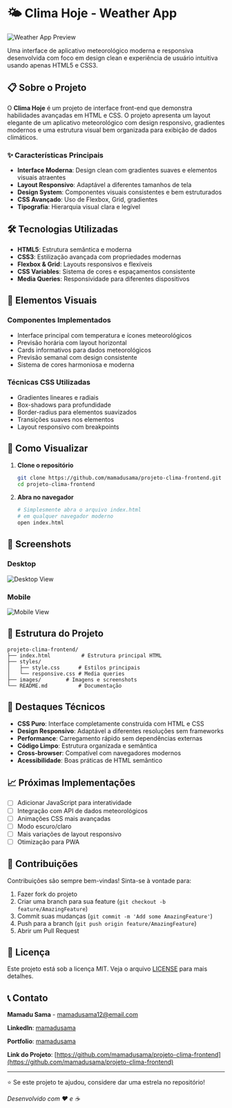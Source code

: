 # 🌤️ Clima Hoje - Weather App

![Weather App Preview](./images/image.png)

Uma interface de aplicativo meteorológico moderna e responsiva desenvolvida com foco em design clean e experiência de usuário intuitiva usando apenas HTML5 e CSS3.

## 📋 Sobre o Projeto

O **Clima Hoje** é um projeto de interface front-end que demonstra habilidades avançadas em HTML e CSS. O projeto apresenta um layout elegante de um aplicativo meteorológico com design responsivo, gradientes modernos e uma estrutura visual bem organizada para exibição de dados climáticos.

### ✨ Características Principais

- **Interface Moderna**: Design clean com gradientes suaves e elementos visuais atraentes
- **Layout Responsivo**: Adaptável a diferentes tamanhos de tela
- **Design System**: Componentes visuais consistentes e bem estruturados
- **CSS Avançado**: Uso de Flexbox, Grid, gradientes
- **Tipografia**: Hierarquia visual clara e legível

## 🛠️ Tecnologias Utilizadas

- **HTML5**: Estrutura semântica e moderna
- **CSS3**: Estilização avançada com propriedades modernas
- **Flexbox & Grid**: Layouts responsivos e flexíveis
- **CSS Variables**: Sistema de cores e espaçamentos consistente
- **Media Queries**: Responsividade para diferentes dispositivos

## 📱 Elementos Visuais

### Componentes Implementados

- Interface principal com temperatura e ícones meteorológicos
- Previsão horária com layout horizontal
- Cards informativos para dados meteorológicos
- Previsão semanal com design consistente
- Sistema de cores harmoniosa e moderna

### Técnicas CSS Utilizadas

- Gradientes lineares e radiais
- Box-shadows para profundidade
- Border-radius para elementos suavizados
- Transições suaves nos elementos
- Layout responsivo com breakpoints

## 🚀 Como Visualizar

1. **Clone o repositório**

   ```bash
   git clone https://github.com/mamadusama/projeto-clima-frontend.git
   cd projeto-clima-frontend
   ```

2. **Abra no navegador**

   ```bash
   # Simplesmente abra o arquivo index.html
   # em qualquer navegador moderno
   open index.html
   ```

## 📸 Screenshots

### Desktop

![Desktop View](./images/desktop-view.png)

### Mobile

![Mobile View](./images/mobile-view.png)

## 🔧 Estrutura do Projeto

```
projeto-clima-frontend/
├── index.html          # Estrutura principal HTML
├── styles/
│   ├── style.css      # Estilos principais
│   └── responsive.css # Media queries
├── images/        # Imagens e screenshots
└── README.md          # Documentação
```

## 🌟 Destaques Técnicos

- **CSS Puro**: Interface completamente construída com HTML e CSS
- **Design Responsivo**: Adaptável a diferentes resoluções sem frameworks
- **Performance**: Carregamento rápido sem dependências externas
- **Código Limpo**: Estrutura organizada e semântica
- **Cross-browser**: Compatível com navegadores modernos
- **Acessibilidade**: Boas práticas de HTML semântico

## 📈 Próximas Implementações

- [ ] Adicionar JavaScript para interatividade
- [ ] Integração com API de dados meteorológicos
- [ ] Animações CSS mais avançadas
- [ ] Modo escuro/claro
- [ ] Mais variações de layout responsivo
- [ ] Otimização para PWA

## 🤝 Contribuições

Contribuições são sempre bem-vindas! Sinta-se à vontade para:

1. Fazer fork do projeto
2. Criar uma branch para sua feature (`git checkout -b feature/AmazingFeature`)
3. Commit suas mudanças (`git commit -m 'Add some AmazingFeature'`)
4. Push para a branch (`git push origin feature/AmazingFeature`)
5. Abrir um Pull Request

## 📝 Licença

Este projeto está sob a licença MIT. Veja o arquivo [LICENSE](LICENSE) para mais detalhes.

## 📞 Contato

**Mamadu Sama** - [mamadusama12@email.com](mailto:seu-email@email.com)

**LinkedIn**: [mamadusama](https://linkedin.com/in/mamadusama)

**Portfolio**: [mamadusama](https://mamadusama.com)

**Link do Projeto**: [https://github.com/mamadusama/projeto-clima-frontend](https://github.com/mamadusama/projeto-clima-frontend)

---

⭐ Se este projeto te ajudou, considere dar uma estrela no repositório!

_Desenvolvido com ❤️ e ☕_
